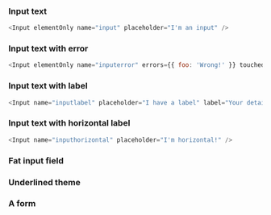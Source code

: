 ### Input text

```js
<Input elementOnly name="input" placeholder="I'm an input" />
```

### Input text with error

```js
<Input elementOnly name="inputerror" errors={{ foo: 'Wrong!' }} touched={{ foo: true }} placeholder="I'm invalid" />
```

### Input text with label

```js
<Input name="inputlabel" placeholder="I have a label" label="Your details" />
```

### Input text with horizontal label

```js
<Input name="inputhorizontal" placeholder="I'm horizontal!" />
```

### Fat input field

### Underlined theme

### A form
